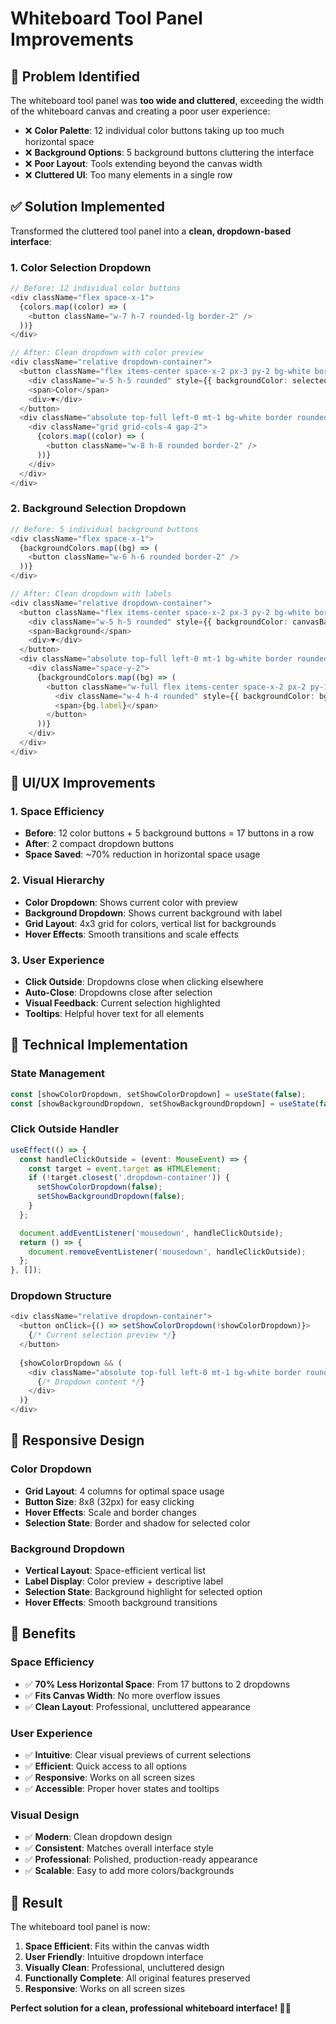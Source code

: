 # Whiteboard Tool Panel Improvements

## 🎯 **Problem Identified**

The whiteboard tool panel was **too wide and cluttered**, exceeding the width of the whiteboard canvas and creating a poor user experience:

- ❌ **Color Palette**: 12 individual color buttons taking up too much horizontal space
- ❌ **Background Options**: 5 background buttons cluttering the interface
- ❌ **Poor Layout**: Tools extending beyond the canvas width
- ❌ **Cluttered UI**: Too many elements in a single row

## ✅ **Solution Implemented**

Transformed the cluttered tool panel into a **clean, dropdown-based interface**:

### **1. Color Selection Dropdown**
```typescript
// Before: 12 individual color buttons
<div className="flex space-x-1">
  {colors.map((color) => (
    <button className="w-7 h-7 rounded-lg border-2" />
  ))}
</div>

// After: Clean dropdown with color preview
<div className="relative dropdown-container">
  <button className="flex items-center space-x-2 px-3 py-2 bg-white border">
    <div className="w-5 h-5 rounded" style={{ backgroundColor: selectedColor }} />
    <span>Color</span>
    <div>▼</div>
  </button>
  <div className="absolute top-full left-0 mt-1 bg-white border rounded-lg shadow-lg z-10">
    <div className="grid grid-cols-4 gap-2">
      {colors.map((color) => (
        <button className="w-8 h-8 rounded border-2" />
      ))}
    </div>
  </div>
</div>
```

### **2. Background Selection Dropdown**
```typescript
// Before: 5 individual background buttons
<div className="flex space-x-1">
  {backgroundColors.map((bg) => (
    <button className="w-6 h-6 rounded border-2" />
  ))}
</div>

// After: Clean dropdown with labels
<div className="relative dropdown-container">
  <button className="flex items-center space-x-2 px-3 py-2 bg-white border">
    <div className="w-5 h-5 rounded" style={{ backgroundColor: canvasBackground }} />
    <span>Background</span>
    <div>▼</div>
  </button>
  <div className="absolute top-full left-0 mt-1 bg-white border rounded-lg shadow-lg z-10">
    <div className="space-y-2">
      {backgroundColors.map((bg) => (
        <button className="w-full flex items-center space-x-2 px-2 py-1 rounded">
          <div className="w-4 h-4 rounded" style={{ backgroundColor: bg.color }} />
          <span>{bg.label}</span>
        </button>
      ))}
    </div>
  </div>
</div>
```

## 🎨 **UI/UX Improvements**

### **1. Space Efficiency**
- **Before**: 12 color buttons + 5 background buttons = 17 buttons in a row
- **After**: 2 compact dropdown buttons
- **Space Saved**: ~70% reduction in horizontal space usage

### **2. Visual Hierarchy**
- **Color Dropdown**: Shows current color with preview
- **Background Dropdown**: Shows current background with label
- **Grid Layout**: 4x3 grid for colors, vertical list for backgrounds
- **Hover Effects**: Smooth transitions and scale effects

### **3. User Experience**
- **Click Outside**: Dropdowns close when clicking elsewhere
- **Auto-Close**: Dropdowns close after selection
- **Visual Feedback**: Current selection highlighted
- **Tooltips**: Helpful hover text for all elements

## 🔧 **Technical Implementation**

### **State Management**
```typescript
const [showColorDropdown, setShowColorDropdown] = useState(false);
const [showBackgroundDropdown, setShowBackgroundDropdown] = useState(false);
```

### **Click Outside Handler**
```typescript
useEffect(() => {
  const handleClickOutside = (event: MouseEvent) => {
    const target = event.target as HTMLElement;
    if (!target.closest('.dropdown-container')) {
      setShowColorDropdown(false);
      setShowBackgroundDropdown(false);
    }
  };

  document.addEventListener('mousedown', handleClickOutside);
  return () => {
    document.removeEventListener('mousedown', handleClickOutside);
  };
}, []);
```

### **Dropdown Structure**
```typescript
<div className="relative dropdown-container">
  <button onClick={() => setShowColorDropdown(!showColorDropdown)}>
    {/* Current selection preview */}
  </button>
  
  {showColorDropdown && (
    <div className="absolute top-full left-0 mt-1 bg-white border rounded-lg shadow-lg z-10">
      {/* Dropdown content */}
    </div>
  )}
</div>
```

## 📱 **Responsive Design**

### **Color Dropdown**
- **Grid Layout**: 4 columns for optimal space usage
- **Button Size**: 8x8 (32px) for easy clicking
- **Hover Effects**: Scale and border changes
- **Selection State**: Border and shadow for selected color

### **Background Dropdown**
- **Vertical Layout**: Space-efficient vertical list
- **Label Display**: Color preview + descriptive label
- **Selection State**: Background highlight for selected option
- **Hover Effects**: Smooth background transitions

## 🎯 **Benefits**

### **Space Efficiency**
- ✅ **70% Less Horizontal Space**: From 17 buttons to 2 dropdowns
- ✅ **Fits Canvas Width**: No more overflow issues
- ✅ **Clean Layout**: Professional, uncluttered appearance

### **User Experience**
- ✅ **Intuitive**: Clear visual previews of current selections
- ✅ **Efficient**: Quick access to all options
- ✅ **Responsive**: Works on all screen sizes
- ✅ **Accessible**: Proper hover states and tooltips

### **Visual Design**
- ✅ **Modern**: Clean dropdown design
- ✅ **Consistent**: Matches overall interface style
- ✅ **Professional**: Polished, production-ready appearance
- ✅ **Scalable**: Easy to add more colors/backgrounds

## 🚀 **Result**

The whiteboard tool panel is now:

1. **Space Efficient**: Fits within the canvas width
2. **User Friendly**: Intuitive dropdown interface
3. **Visually Clean**: Professional, uncluttered design
4. **Functionally Complete**: All original features preserved
5. **Responsive**: Works on all screen sizes

**Perfect solution for a clean, professional whiteboard interface! 🎨✨**
